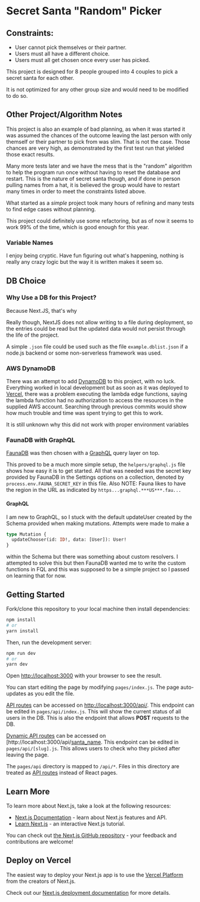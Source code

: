 # Secret Santa "Random" Picker

## Constraints:

* User cannot pick themselves or their partner. 
* Users must all have a different choice. 
* Users must all get chosen once every user has picked.

This project is designed for 8 people grouped into 4 couples to pick a secret santa for each other.

It is not optimized for any other group size and would need to be modified to do so.

## Other Project/Algorithm Notes

This project is also an example of bad planning, as when it was started it was assumed the chances of the outcome leaving the last person with only themself or their partner to pick from was slim.
That is not the case.
Those chances are very high, as demonstrated by the first test run that yielded those exact results.

Many more tests later and we have the mess that is the "random" algorithm to help the program run once without having to reset the database and restart.
This is the nature of secret santa though, and if done in person pulling names from a hat, it is believed the group would have to restart many times in order to meet the constraints listed above.

What started as a *simple* project took many hours of refining and many tests to find edge cases without planning.

This project could definitely use some refactoring, but as of now it seems to work 99% of the time, which is good enough for this year.

### Variable Names

I enjoy being cryptic.
Have fun figuring out what's happening, nothing is really any crazy logic but the way it is written makes it seem so.

## DB Choice

### Why Use a DB for this Project?

Because Next.JS, that's why

Really though, NextJS does not allow writing to a file during deployment, so the entries could be read but the updated data would not persist through the life of the project.

A simple `.json` file could be used such as the file `example.dblist.json` if a node.js backend or some non-serverless framework was used.

### AWS DynamoDB

There was an attempt to add [DynamoDB](https://aws.amazon.com/dynamodb/) to this project, with no luck.
Everything worked in local development but as soon as it was deployed to [Vercel](https://vercel.com/), there was a problem executing the lambda edge functions, saying the lambda function had no authorization to access the resources in the supplied AWS account.
Searching through previous commits would show how much trouble and time was spent trying to get this to work.

It is still unknown why this did not work with proper environment variables 

### FaunaDB with GraphQL

[FaunaDB](https://fauna.com/) was then chosen with a [GraphQL](https://graphql.org/) query layer on top.

This proved to be a much more simple setup, the `helpers/graphql.js` file shows how easy it is to get started.
All that was needed was the secret key provided by FaunaDB in the Settings options on a collection, denoted by `process.env.FAUNA_SECRET_KEY` in this file.
Also NOTE: Fauna likes to have the region in the URL as indicated by `https...graphql.***US***.fau...`

#### GraphQL

I am new to GraphQL, so I stuck with the default updateUser created by the Schema provided when making mutations.
Attempts were made to make a 
```graphql
type Mutation {
  updateChooser(id: ID!, data: [User]): User!
}
```
within the Schema but there was something about custom resolvers.
I attempted to solve this but then FaunaDB wanted me to write the custom functions in FQL and this was supposed to be a simple project so I passed on learning that for now.

## Getting Started

Fork/clone this repository to your local machine then install dependencies:

```bash
npm install
# or 
yarn install
```

Then, run the development server:

```bash
npm run dev
# or
yarn dev
```

Open [http://localhost:3000](http://localhost:3000) with your browser to see the result.

You can start editing the page by modifying `pages/index.js`. The page auto-updates as you edit the file.

[API routes](https://nextjs.org/docs/api-routes/introduction) can be accessed on [http://localhost:3000/api/](http://localhost:3000/api/). This endpoint can be edited in `pages/api/index.js`. This will show the current status of all users in the DB. This is also the endpoint that allows **POST** requests to the DB.

[Dynamic API routes](https://nextjs.org/docs/api-routes/dynamic-api-routes) can be accessed on [http://localhost:3000/api/[santa_name](http:3000/api/name). This endpoint can be edited in `pages/api/[slug].js`. This allows users to check who they picked after leaving the page.

The `pages/api` directory is mapped to `/api/*`. Files in this directory are treated as [API routes](https://nextjs.org/docs/api-routes/introduction) instead of React pages.

## Learn More

To learn more about Next.js, take a look at the following resources:

- [Next.js Documentation](https://nextjs.org/docs) - learn about Next.js features and API.
- [Learn Next.js](https://nextjs.org/learn) - an interactive Next.js tutorial.

You can check out [the Next.js GitHub repository](https://github.com/vercel/next.js/) - your feedback and contributions are welcome!

## Deploy on Vercel

The easiest way to deploy your Next.js app is to use the [Vercel Platform](https://vercel.com/new?utm_medium=default-template&filter=next.js&utm_source=create-next-app&utm_campaign=create-next-app-readme) from the creators of Next.js.

Check out our [Next.js deployment documentation](https://nextjs.org/docs/deployment) for more details.
